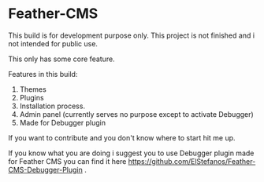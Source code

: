 # Feather-CMS

This build is for development purpose only. This project is not finished and i not intended for public use.

This only has some core feature.

Features in this build:
  1. Themes
  2. Plugins
  3. Installation process.
  4. Admin panel (currently serves no purpose except to activate Debugger)
  5. Made for Debugger plugin
  
If you want to contribute and you don't know where to start hit me up.

If you know what you are doing i suggest you to use Debugger plugin made for Feather CMS you can find it here https://github.com/ElStefanos/Feather-CMS-Debugger-Plugin .
